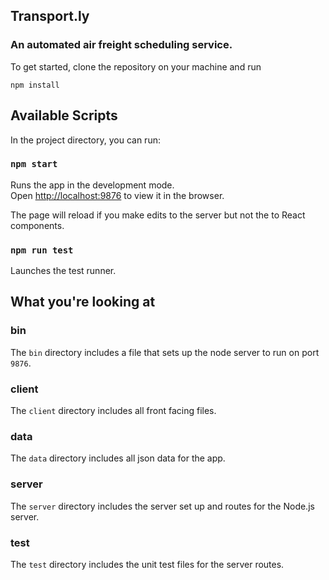 ## Transport.ly

### An automated air freight scheduling service.

To get started, clone the repository on your machine and run

```
npm install
```

## Available Scripts

In the project directory, you can run:

### `npm start`

Runs the app in the development mode.<br />
Open [http://localhost:9876](http://localhost:9876) to view it in the browser.

The page will reload if you make edits to the server but not the to React components.<br />

### `npm run test`

Launches the test runner.<br />

## What you're looking at

### bin

The `bin` directory includes a file that sets up the node server to run on port `9876`.

### client

The `client` directory includes all front facing files.

### data

The `data` directory includes all json data for the app.

### server

The `server` directory includes the server set up and routes for the Node.js server.

### test

The `test` directory includes the unit test files for the server routes.
